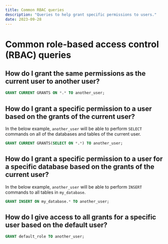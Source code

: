 ```yaml
---
title: Common RBAC queries
description: "Queries to help grant specific permissions to users."
date: 2023-09-28
---
```


# Common role-based access control (RBAC) queries

## How do I grant the same permissions as the current user to another user?

```sql
GRANT CURRENT GRANTS ON *.* TO another_user;
```

## How do I grant a specific permission to a user based on the grants of the current user?

In the below example, `another_user` will be able to perform `SELECT` commands on all of the databases and tables of the current user.

```sql
GRANT CURRENT GRANTS(SELECT ON *.*) TO another_user;
```

## How do I grant a specific permission to a user for a specific database based on the grants of the current user?

In the below example, `another_user` will be able to perform `INSERT` commands to all tables in `my_database`.

```sql
GRANT INSERT ON my_database.* TO another_user;
```

## How do I give access to all grants for a specific user based on the default user?

```sql
GRANT default_role TO another_user;
```

